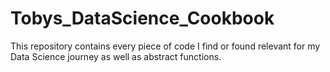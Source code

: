 # Tobys_DataScience_Cookbook
This repository contains every piece of code I find or found relevant for my Data Science journey as well as abstract functions. 
